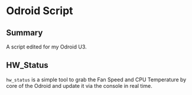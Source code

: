# Odroid Script

## Summary

A script edited  for my Odroid U3. 

## HW_Status

`hw_status` is a simple tool to grab the Fan Speed and CPU Temperature by core of the Odroid and update it via the console in real time.
